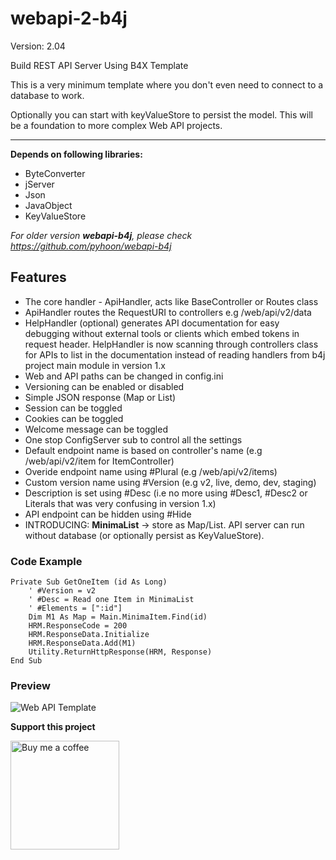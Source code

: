 # webapi-2-b4j

Version: 2.04

Build REST API Server Using B4X Template

This is a very minimum template where you don't even need to connect to a database to work.

Optionally you can start with keyValueStore to persist the model. This will be a foundation to more complex Web API projects.

---

**Depends on following libraries:** 
- ByteConverter
- jServer
- Json
- JavaObject
- KeyValueStore

*For older version **webapi-b4j**, please check https://github.com/pyhoon/webapi-b4j*

## Features
- The core handler - ApiHandler, acts like BaseController or Routes class
- ApiHandler routes the RequestURI to controllers e.g /web/api/v2/data
- HelpHandler (optional) generates API documentation for easy debugging without external tools or clients which embed tokens in request header. HelpHandler is now scanning through controllers class for APIs to list in the documentation instead of reading handlers from b4j project main module in version 1.x
- Web and API paths can be changed in config.ini
- Versioning can be enabled or disabled
- Simple JSON response (Map or List)
- Session can be toggled
- Cookies can be toggled
- Welcome message can be toggled
- One stop ConfigServer sub to control all the settings
- Default endpoint name is based on controller's name (e.g /web/api/v2/item for ItemController)
- Overide endpoint name using #Plural (e.g /web/api/v2/items)
- Custom version name using #Version (e.g v2, live, demo, dev, staging)
- Description is set using #Desc (i.e no more using #Desc1, #Desc2 or Literals that was very confusing in version 1.x)
- API endpoint can be hidden using #Hide
- INTRODUCING: **MinimaList** -> store as Map/List. API server can run without database (or optionally persist as KeyValueStore).

### Code Example
```basic
Private Sub GetOneItem (id As Long)
    ' #Version = v2
    ' #Desc = Read one Item in MinimaList
    ' #Elements = [":id"]
    Dim M1 As Map = Main.MinimaItem.Find(id)
    HRM.ResponseCode = 200
    HRM.ResponseData.Initialize
    HRM.ResponseData.Add(M1)
    Utility.ReturnHttpResponse(HRM, Response)
End Sub
```

### Preview
![Web API Template](https://raw.githubusercontent.com/pyhoon/webapi-2-b4j/main/Preview/Web%20API%20Template.png)

**Support this project**

<a href="https://paypal.me/aeric80/"><img src="https://cdn.buymeacoffee.com/buttons/default-orange.png" width="174" title="Buy me a coffee" /></a>
